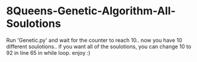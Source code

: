 # 8Queens-Genetic-Algorithm-All-Soulotions

Run 'Genetic.py' and wait for the counter to reach 10..
now you have 10 different soulotions..
if you want all of the soulotions, you can change 10 to 92 in line 65 in while loop.
enjoy :)
